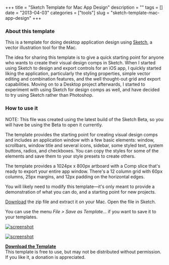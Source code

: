 +++
title = "Sketch Template for Mac App Design"
description = ""
tags = []
date = "2013-04-03"
categories = ["tools"]
slug = "sketch-template-mac-app-design"
+++



  <div class="row">
<div class="col-xs-12 col-sm-8">
<h3>About this template</h3>
<p>This is a template for doing desktop application design using <a href="http://www.bohemiancoding.com/sketch/">Sketch</a>, a vector illustration tool for the Mac. </p>
<p>The idea for sharing this template is to give a quick starting point for anyone who wants to create their visual design comps in Sketch. When I started using Sketch to design and export controls for an iOS app, I quickly started liking the application, particularly the styling properties, simple vector editing and combination features, and the well thought-out grid and export capabilities. Moving on to a Desktop project afterwards, I started to experiment with using Sketch for design comps as well, and have decided to try using Sketch rather than Photoshop. </p>
<h3>How to use it</h3>
<p>NOTE: This file was created using the latest build of the Sketch Beta, so you will have be using the Beta to open it currently.</p>
<p>The template provides the starting point for creating visual design comps and includes an application window with a few basic elements: window, scrollbars, window title and several icons, sidebar, some styled text, system buttons, radios, and checkboxes. You can copy the styles for some of the elements and save them to your style presets to create others. </p>
<p>The template provides a 1024px x 800px artboard with a Comp slice that's ready to export your entire app window. There's a 12 column grid with 60px columns, 25px margins, and 12px padding on the horizontal edges. </p>
<p>You will likely need to modify this template—it's only meant to provide a demonstration of what you can do, and a starting point for new projects. </p>
<p><a href="//media.konigi.com/tools/sketch-mac-app/MacElements.sketch.zip">Download</a> the zip file and extract it on your Mac. Open the file in Sketch. </p>
<p>You can use the menu <em>File > Save as Template...</em> if you want to save it to your templates.
</div>
<div class="col-xs-12 col-sm-4">
<p><a href="//media.konigi.com/tools/sketch-mac-app/sketch-mac-app-detail.png"  class="group" rel="group"><img src="//media.konigi.com/tools/sketch-mac-app/sketch-mac-app-detail.png" alt="screenshot"  class="img-responsive" /></a></p>
<p><a href="//media.konigi.com/tools/sketch-mac-app/sketch-mac-app.png" class="group" rel="group"><img src="//media.konigi.com/tools/sketch-mac-app/sketch-mac-app.png" alt="screenshot" class="img-responsive" /></a></p>
<p><strong><a href="//media.konigi.com/tools/sketch-mac-app/MacElements.sketch.zip">Download the Template</a></strong><br />
<span class="t10">This template is free to use, but may not be distributed without permission. If you like it, a donation is appreciated.</span></p>
<form action="https://www.paypal.com/cgi-bin/webscr" method="post" class="mar0 pad0">
<input type="image" src="https://www.paypal.com/en_US/i/btn/btn_donate_SM.gif" border="0" name="submit" alt=""  class="mar0 pad0 paypal" style="background-color: #fff;" /><br />
<input type="hidden" name="cmd" value="_s-xclick" class="mar0 pad0" /><br />
<input type="hidden" name="hosted_button_id" value="2318535" class="mar0 pad0" /><br />
<img alt="" border="0" src="https://www.paypal.com/en_US/i/scr/pixel.gif" width="1" height="1" class="mar0 pad0" /><br />
</form>
</div>
</div>

